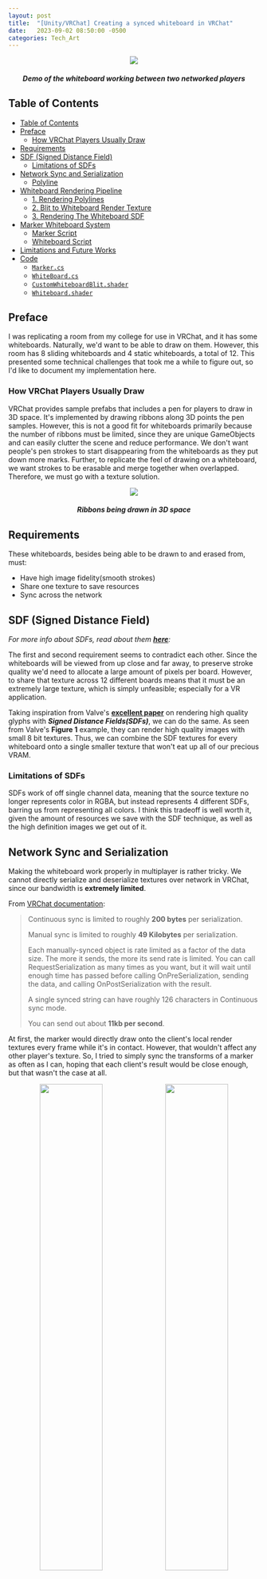 ```yaml
---
layout: post
title:  "[Unity/VRChat] Creating a synced whiteboard in VRChat"
date:   2023-09-02 08:50:00 -0500
categories: Tech_Art
---
```


<p align="center">
    <img src="/assets/vr_whiteboard/demo.gif">
    <h5 align="center"><i> Demo of the whiteboard working between two networked players</i></h5>
</p>

## Table of Contents
- [Table of Contents](#table-of-contents)
- [Preface](#preface)
  - [How VRChat Players Usually Draw](#how-vrchat-players-usually-draw)
- [Requirements](#requirements)
- [SDF (Signed Distance Field)](#sdf-signed-distance-field)
  - [Limitations of SDFs](#limitations-of-sdfs)
- [Network Sync and Serialization](#network-sync-and-serialization)
  - [Polyline](#polyline)
- [Whiteboard Rendering Pipeline](#whiteboard-rendering-pipeline)
  - [1. Rendering Polylines](#1-rendering-polylines)
  - [2. Blit to Whiteboard Render Texture](#2-blit-to-whiteboard-render-texture)
  - [3. Rendering The Whiteboard SDF](#3-rendering-the-whiteboard-sdf)
- [Marker Whiteboard System](#marker-whiteboard-system)
  - [Marker Script](#marker-script)
  - [Whiteboard Script](#whiteboard-script)
- [Limitations and Future Works](#limitations-and-future-works)
- [Code](#code)
  - [`Marker.cs`](#markercs)
  - [`WhiteBoard.cs`](#whiteboardcs)
  - [`CustomWhiteboardBlit.shader`](#customwhiteboardblitshader)
  - [`Whiteboard.shader`](#whiteboardshader)


## Preface
I was replicating a room from my college for use in VRChat, and it has some whiteboards. Naturally, we'd want to be able to draw on them. However, this room has 8 sliding whiteboards and 4 static whiteboards, a total of 12. This presented some technical challenges that took me a while to figure out, so I'd like to document my implementation here.

### How VRChat Players Usually Draw
VRChat provides sample prefabs that includes a pen for players to draw in 3D space. It's implemented by drawing ribbons along 3D points the pen samples. However, this is not a good fit for whiteboards primarily because the number of ribbons must be limited, since they are unique GameObjects and can easily clutter the scene and reduce performance. We don't want people's pen strokes to start disappearing from the whiteboards as they put down more marks. Further, to replicate the feel of drawing on a whiteboard, we want strokes to be erasable and merge together when overlapped. Therefore, we must go with a texture solution. 

<p align="center">
    <img src="/assets/vr_whiteboard/3d_pen_example.jpg">
    <h5 align="center"><i> Ribbons being drawn in 3D space</i></h5>
</p>

## Requirements
These whiteboards, besides being able to be drawn to and erased from, must:
-   Have high image fidelity(smooth strokes)
-   Share one texture to save resources
-   Sync across the network

## SDF (Signed Distance Field)
*For more info about SDFs, read about them [**here**](https://iquilezles.org/articles/raymarchingdf/):*

The first and second requirement seems to contradict each other. Since the whiteboards will be viewed from up close and far away, to preserve stroke quality we'd need to allocate a large amount of pixels per board. However, to share that texture across 12 different boards means that it must be an extremely large texture, which is simply unfeasible; especially for a VR application. 

Taking inspiration from Valve's [**excellent paper**](https://cdn.akamai.steamstatic.com/apps/valve/2007/SIGGRAPH2007_AlphaTestedMagnification.pdf) on rendering high quality glyphs with ***Signed Distance Fields(SDFs)***, we can do the same. As seen from Valve's **Figure 1** example, they can render high quality images with small 8 bit textures. Thus, we can combine the SDF textures for every whiteboard onto a single smaller texture that won't eat up all of our precious VRAM. 

### Limitations of SDFs
SDFs work of off single channel data, meaning that the source texture no longer represents color in RGBA, but instead represents 4 different SDFs, barring us from representing all colors. I think this tradeoff is well worth it, given the amount of resources we save with the SDF technique, as well as the high definition images we get out of it. 

## Network Sync and Serialization
Making the whiteboard work properly in multiplayer is rather tricky. We cannot directly serialize and deserialize textures over network in VRChat, since our bandwidth is **extremely limited**.

From [VRChat documentation](https://creators.vrchat.com/worlds/udon/networking/network-details/):

>Continuous sync is limited to roughly **200 bytes** per serialization.
>
>Manual sync is limited to roughly **49 Kilobytes** per serialization.
>
>Each manually-synced object is rate limited as a factor of the data size. The more it sends, the more its send rate is limited. You can call RequestSerialization as many times as you want, but it will wait until enough time has passed before calling OnPreSerialization, sending the data, and calling OnPostSerialization with the result.
>
>A single synced string can have roughly 126 characters in Continuous sync mode.
>
>You can send out about **11kb per second**.

At first, the marker would directly draw onto the client's local render textures every frame while it's in contact. However, that wouldn't affect any other player's texture. So, I tried to simply sync the transforms of a marker as often as I can, hoping that each client's result would be close enough, but that wasn't the case at all. 
<p align="center">
    <img src="/assets/vr_whiteboard/shit-network-1.jpg" width="50%"><img src="/assets/vr_whiteboard/shit-network-2.jpg" width="50%">
    <h5 align="center"><i>Two clients in the same world having wildly different results</i></h5>
</p>

### Polyline
So instead, at the suggestion of my friend [HeadMerchant](https://github.com/HeadMerchant), I changed the implementation to sample the marker's position and record polylines, then draw each polyline onto the whiteboard when it reaches a certain length or stops. 

Before a new polyline is drawn, we record the current one and serialize its  data over the network. We use `Vector4[]` to store our polyline (`xyz` for position, `w` for color), so the amount of data we send over the network is negligible with short polylines. A `Vector4` has 4 `floats`, each `float` is `4 bytes`, therefore with each polyline we send `<Polyline Length> * 16` bytes of data. 

Since we're manually syncing, we are well below our `49 kilobyte` per serialization bandwidth as long as we don't make each polyline too long. Theoretically, we can have `49*1024/16=3136` points per polyline before we reach the manual sync limit. 

## Whiteboard Rendering Pipeline
With the rendering technique and our data structure established, now we can define a rather simple rendering pipeline:
1. [Draw a polyline stroke onto a render texture as a SDF](#1-rendering-polylines)
2. [Blit the render texture to one of the 4 channels in the whiteboard render texture, or subtract from all channels if erasing.](#2-blit-to-whiteboard-render-texture)
3. [Render the SDF texture with a custom shader on a whiteboard object](#3-rendering-the-whiteboard-sdf)

While my friend HeadMerchant suggested using Custom Render Textures' double buffering feature to combine both the stroke render texture and the whiteboard render texture into a single asset, unfortunately due to limitations in UdonSharp's API, Custom Render Textures are unavailable to us; nor are command buffers. Therefore, we must manually create both render textures assets and call `VRCGraphics.Blit()` manually to render them. 

For a prototype, I decided to only implement 8 of the 12 whiteboards using two `1086x1020` textures. I chose this resolution because each tile would be `543x255` with an aspect ratio of `2.413`, which matches the aspect ratio of my whiteboard model. This is important so that our texture is not distorted on an axis when it's used on the whiteboard asset. 

The stroke render texture is configured to only contain a single 8-bit unsigned channel without filtering, while the whiteboard texture is configured to contain 4 8-bit unsigned channels with bilinear filtering.

All shaders in this section will have their full source code available at the bottom of the page. 

### 1. Rendering Polylines
To render polylines into marker strokes, we'd need the SDF function of a polyline. There is no closed form function for a polyline SDF, so we must calculate a cylinder sdf for each two consecutive points then combine them to generate our polyline SDF. From Inigo's list of SDF functions, the function for a capsule/line between two points in 3D space is:
```glsl
float sdCapsule( vec3 p, vec3 a, vec3 b, float r )
{
    vec3 pa = p - a, ba = b - a;
    float h = clamp( dot(pa,ba)/dot(ba,ba), 0.0, 1.0 );
    return length( pa - ba*h ) - r;
}
```
However, we must modify this to account for the texture's aspect ratio. I've also changed it such that it converts the sdf into a mask of a line without negative values. 
```hlsl
float sdCapsule(float2 p, float2 a, float2 b, float r)
{
    float2 pa = p - a, ba = b - a;
    pa.x *= _AspectRatio;
    ba.x *= _AspectRatio;
    float h = clamp( dot(pa,ba)/dot(ba,ba), 0.0, 1.0 );
    return  max((-length( pa - ba*h ) + r)/r, 0);
}
```
For the prototype, I've limited each polyline to have a max of `20` points. In shaderlab, we can only statically define the size of arrays, so we will allocate an array of 20 `float4` to pass our `Vector4[]` into. Then, we'd also need to pass in the actual size of our polyline, since it could terminate before filling up all 20 points. Finally, we pass in the aspect ratio, as well as a scale and offset to sample the correct whiteboard tile's uv.
```hlsl
float4 _Polyline_Pos[20];
float _Polyline_Len;
float _AspectRatio;
float4 _ScaleOffset;
```
Then, we write a fragment shader to render our stroke.
```hlsl
fixed4 frag (v2f i) : SV_Target
{
    // Draw Line
    float2 uv = (i.uv * _ScaleOffset.xy) - _ScaleOffset.zw;
    // Discard fragments outside of the 0-1 uv range
    if (any(uv > 1 || uv < 0)){
        discard;
    }
    // Calculate sdf
    float val = sdCapsule(uv, float2(_Polyline_Pos[0].xy), float2(_Polyline_Pos[1].xy), _Polyline_Pos[0].z);
    for (int index = 1; index < _Polyline_Len; index++){
        float new_val = sdCapsule(uv, float2(_Polyline_Pos[index-1].xy), float2(_Polyline_Pos[index].xy), _Polyline_Pos[index-1].z);
        val = max(val, new_val);
    }
    fixed4 col = 0;
    col.rgb = val;

    col.a = 1;
    return col;
}
```
Finally, we render it with some UdonSharp calls
```csharp
private void RenderPolyline(){
    // _AspectRatio and is set during initialization of the script 
    whiteboardBlitMaterial.SetVectorArray("_Polyline_Pos", last_polyline);
    whiteboardBlitMaterial.SetFloat("_Polyline_Len", last_polyline_index);
    whiteboardBlitMaterial.SetVector("_ScaleOffset", scaleOffset);
    VRCGraphics.Blit(markerDrawRT, markerDrawRT, whiteboardBlitMaterial, whiteboardBlitMaterial.FindPass("Draw"));
    ...
}
```

For organizational purposes, I will place this shader in a pass called `Draw` in a shader named `CustomWhiteboardBlit.shader`.

\* Note that here we're not using the fourth element of our `float4` array. That's the color channel of the stroke, which will be used later in the whiteboard shader. However, we still pass in the `float4` array directly to avoid rebuilding a new `float3` array just to save a little bit of memory and compute time. 

<p align="center">
    <img src="/assets/vr_whiteboard/marker_rt_example.jpg">
    <h5 align="center"><i> Strokes being rendered onto each whiteboard tile</i></h5>
</p>

### 2. Blit to Whiteboard Render Texture
Now we must write two more shaders to add our strokes to the whiteboard texture's appropriate channel, or subtract from the whiteboard texture.

For a draw operation, we prepare a pass called `Add` configured to perform a max operation between the stroke texture and the whiteboard. Then in the fragment shader, we adjust for tiling with `_ScaleOffset`, then discard fragments outside of the 0-1 uv range, and finally multiply our texture sample with 
```hlsl
Pass
{
    Name "Add"

    Blend One One
    BlendOp Max

    CGPROGRAM
...
    sampler2D _MainTex;
    float4 _MainTex_ST;
    fixed4 _Channel;
    float4 _ScaleOffset;
...
    fixed4 frag (v2f i) : SV_Target
    {
        float2 uv = (i.uv * _ScaleOffset.xy) - _ScaleOffset.zw;
        // Discard fragments outside of the 0-1 uv range
        if (any(uv > 1 || uv < 0)){
            discard;
        }
        // sample the texture with original uv because both
        // are already in grid format
        float val = tex2D(_MainTex, i.uv).r;
        // apply fog
        UNITY_APPLY_FOG(i.fogCoord, col);
        return val * _Channel;
    }
    ENDCG
}
```

Then, for erasing, we write a similar shader but with `RevSub` operation, which subtracts the source texture from the destination (subtracts our stroke from the whiteboard). We don't need a a `_Chanel` parameter because a eraser would erase all colors.
```hlsl
Pass
{
    Name "Sub"

    Blend One One
    BlendOp RevSub

    CGPROGRAM
...
    sampler2D _MainTex;
    float4 _MainTex_ST;
    float4 _ScaleOffset;
...
    fixed4 frag (v2f i) : SV_Target
    {
        float2 uv = (i.uv * _ScaleOffset.xy) - _ScaleOffset.zw;
        // Discard fragments outside of the 0-1 uv range
        if (any(uv > 1 || uv < 0)){
            discard;
        }
        // sample the texture with original uv because both
        // are already in grid format
        fixed4 col = tex2D(_MainTex, i.uv).r;
        // apply fog
        UNITY_APPLY_FOG(i.fogCoord, col);
        return col;
    }
    ENDCG
}
```

I've placed these two shaders with the `Draw` pass inside `CustomWhiteboardBlit.shader`.

Then in UdonSharp, we render to the whiteboard with the following lines of code:
```csharp
private void RenderPolyline(){
    ...
    whiteboardBlitMaterial.SetColor("_Channel", ConvertMarkerChannel((int)last_polyline[0][3]));
    if (current_polyline_is_erase)
    {
        VRCGraphics.Blit(markerDrawRT, whiteboardRT, whiteboardBlitMaterial, whiteboardBlitMaterial.FindPass("Sub"));
    }
    else
    {
        VRCGraphics.Blit(markerDrawRT, whiteboardRT, whiteboardBlitMaterial, whiteboardBlitMaterial.FindPass("Add"));
    }
}
```
### 3. Rendering The Whiteboard SDF
Finally, to render our SDF into a whiteboard, we write a Unity surface shader:
```hlsl
...
half _Glossiness;
half _Metallic;
fixed4 _Color1;
fixed4 _Color2;
fixed4 _Color3;
float _MarkerThreshold;
float4 _ScaleOffset;
float _Smoothness;
...
void surf (Input IN, inout SurfaceOutputStandard o)
{
    _Smoothness = min(_Smoothness, _MarkerThreshold);
    // Albedo comes from a texture tinted by color
    float2 uv = (IN.uv_MainTex + _ScaleOffset.zw) / _ScaleOffset.xy;
    fixed4 texSample = tex2D(_MainTex, uv);
    texSample -= _MarkerThreshold;
    // Anti-alias method with smoothstep mentioned by Valve in the same paper
    texSample = smoothstep(-_Smoothness, _Smoothness, texSample);

    fixed4 c1 = (texSample.r) * _Color1;
    fixed4 c2 = (texSample.g) * _Color2;
    fixed4 c3 = (texSample.b) * _Color3;
    float c4 = (texSample.a);
    fixed4 c = c1 + c2 + c3;
    float3 out_col = lerp(1, c.rgb, c.a) - c4;
    
    // Add smooth step to make the edges of the marker more smooth
    o.Albedo = out_col;
    // Metallic and smoothness come from slider variables
    o.Metallic = _Metallic;
    o.Smoothness = _Glossiness;
    o.Alpha = 1;
}
```

In the end, our whiteboard texture will look something like this
<p align="center">
    <img src="/assets/vr_whiteboard/whiteboard_rt_example.jpg">
    <h5 align="center"><i> Each tile corresponds to a whiteboard </i></h5>
</p>

 
<p align="center">
    <img src="/assets/vr_whiteboard/whiteboard_example.jpg">
    <h5 align="center"><i> Each whiteboard properly display their own tile </i></h5>
</p>

## Marker Whiteboard System
Here I want to briefly go over how I've written the marker script and whiteboard scripts to interact with each other. I will include their full source code at the bottom of the page, here's an incomplete outline of our classes
```csharp
public class Marker : UdonSharpBehaviour
{
    Whiteboard GetWhiteboardFromRay(RaycastHit raycast_res);
    private void StopDrawing();
    private void GetNearestWhiteboardRaycastIndex(RaycastHit[] raycast_results, out int raycast_index, out bool valid);
    void FixedUpdate();
}
```

```csharp
public class Whiteboard : UdonSharpBehaviour
{
    public override void OnPostSerialization(SerializationResult result);
    public override void OnDeserialization();
    public void SetWhiteboardOwner(VRCPlayerApi newOwner);
    public void AddPolylinePoint(Vector2 point, float size, bool is_erase, int channel, bool continue_last_line);
    public void EndLine(bool continue_last_line);
    private void RecordPolyine();
    private void ClearPolyline(bool continue_last_line);
    private void RenderPolyline();
}
```
### Marker Script
In `Marker.cs`'s `FixedUpdate`, when a player picks up a marker and tries to use it, we check the following things in order:
1. Whether the marker has moved by a minimum distance since the last update
2. Raycast from the marker for a short distance
3. Check if the nearest hit object is valid, has a `Whiteboard` UdonSharpBehaviour script, and is within a certain distance

If all three conditions are true, then we:
1. Set the whiteboard object's owner to the marker object's owner
2. Sample the UV of the raycast hit point, and call the whiteboard's `AddPolylinePoint(...)` function. 

If **either** condition `2` or `3` fails, then we end the line that we're drawing with `StopDrawing()`, if there is one. `StopDrawing()` calls the `Whiteboard` script's `Endline` function with `continue_last_line=false` to prevent a new line being connected to the previous one. 

Finally, we record the position of the marker tip for the next update. 

### Whiteboard Script
In `AddPolylinePoint(...)`, we do the following:
- **If** the current polyline has reached its maximum length, terminate it with `EndLine(...)` and pass in `continue_last_line`
  - `Endline(...)` does the following:
    1. Record the current polyline into a temporary polyline
    2. Clear the current polyline, insert the last point from the recorded polyline if `continue_last_line=true`
    3. Set `renderingPolyline=true` and request Serialization of polyline data
- **Else** add the new point into the current polyline
  - If we're inserting into an empty polyline, then we insert the same point twice so that if that is the only point drawn, a circle will be correctly drawn with our rendering pipeline. 

We only render the polyline with `RenderPolyLine()` if either:
- In `OnPostSerialization` event we see that the serialization is successful and `renderingPolyline=true`
  - This is triggered on the host client after serialization is requested
- In `OnDeSerialization` event we see `renderingPolyline=true`
  - This is triggered on all other players' clients after they've received the serialized polyline data. 

There are many other details that I must gloss over, you can read them for yourself at the bottom of the page.

## Limitations and Future Works
One limitation is that if a player joins later, then they will not see any things that were drawn on the whiteboard before they've joined. This is because none of the strokes are recorded, and we do not sync the texture upon a player joining. 

We could solve this by either:
1. Figuring out a way to sync the texture on join
2. Store all or recent strokes somewhere and reconstruct them for the new player upon initialization.

Further, currently we do not support two people drawing on the same whiteboard. We could implement a simple queue system of polylines instead of holding only one active polyline at a time to resolve this. 

## Code
### `Marker.cs`
```csharp

using UdonSharp;
using UnityEngine;
using VRC.SDKBase;
using VRC.Udon;

public enum MarkerChannel : int
{
    RED,
    GREEN,
    BLUE,
    BLACK
}

public class Marker : UdonSharpBehaviour
{
    public float minMoveDistance = 0.005f;
    public Transform rayStart;
    public Transform rayEnd;
    public float tipRadius = 0.1f;
    public float minDistanceToKeepDraw = 0.1f;
    public Transform penTip;

    public MarkerChannel markerChannel;

    public bool erase = false;

    private bool isDrawing;
    private bool isUsing;
    private Vector3 currentPos;
    private Vector3 lastPos;
    private Vector2 hitUV;
    private float rayDist;
    private Whiteboard whiteboard;
    private const int WHITEBOARD_LAYER = 31;
    public override bool OnOwnershipRequest(VRCPlayerApi requester, VRCPlayerApi newOwner)
    {
        return true;
    }

    void Start()
    {
        currentPos = penTip.position;
        lastPos = penTip.position;
        rayDist = (rayEnd.position - rayStart.position).magnitude;
    }
    Whiteboard GetWhiteboardFromRay(RaycastHit raycast_res)
    {
        if (raycast_res.collider != null && raycast_res.collider.gameObject != null)
        {
            return raycast_res.collider.gameObject.GetComponent<Whiteboard>();
        }
        return null;
    }

    public override void OnDrop()
    {
        StopDrawing();
    }

    private void StopDrawing()
    {
        if (isDrawing && whiteboard != null)
        {
            whiteboard.EndLine(continue_last_line: false);
            whiteboard = null;
        }
    }

    private void GetNearestWhiteboardRaycastIndex(RaycastHit[] raycast_results, out int raycast_index, out bool valid)
    {
        float nearest_dist = Mathf.Infinity;
        int nearest_raycast_index = -1;
        raycast_index = -1;
        valid = false;

        for (int i = 0; i < raycast_results.Length; i++)
        {
            RaycastHit rh = raycast_results[i];
            if (rh.collider.gameObject.layer == WHITEBOARD_LAYER && rh.distance < nearest_dist)
            {
                nearest_dist = rh.distance;
                nearest_raycast_index = i;
            }
        }
        if (nearest_raycast_index == -1)
        {
            valid = false;
        }
        else
        {
            valid = true;
            raycast_index = nearest_raycast_index;
        }
    }

    public override void OnPickupUseDown(){
        isUsing = true;
    }

    public override void OnPickupUseUp(){
        isUsing = false;
        StopDrawing();
    }

    void FixedUpdate()
    {
        if (!isUsing)
        {
            return;
        }

        currentPos = penTip.position;
        if (Vector3.Distance(currentPos, lastPos) > minMoveDistance)
        {
            RaycastHit[] raycast_res = Physics.RaycastAll(rayStart.position, penTip.up, rayDist + 1);
            // Find nearest raycast result with whiteboard
            GetNearestWhiteboardRaycastIndex(raycast_res, out int rh_index, out bool is_rh_valid);
            if (is_rh_valid)
            {
                RaycastHit nearest_raycast = raycast_res[rh_index];
                Whiteboard wb = GetWhiteboardFromRay(nearest_raycast);
                if (wb)
                {
                    whiteboard = wb;
                    if (nearest_raycast.distance < rayDist)
                    {
                        // Make the drawer owner of the whiteboard so that its variables are synced from them. 
                        VRCPlayerApi this_owner = Networking.GetOwner(this.gameObject);
                        if (Networking.GetOwner(whiteboard.gameObject) != this_owner || Networking.GetOwner(wb.whiteboardFrame.gameObject) != this_owner)
                        {
                            wb.SetWhiteboardOwner(this_owner);
                        }

                        hitUV = nearest_raycast.textureCoord;

                        if (Networking.GetOwner(whiteboard.gameObject) != this_owner || Networking.GetOwner(wb.whiteboardFrame.gameObject) != this_owner)
                        {
                            // Debug.LogError("Player does not own whiteboard and frame, not drawing");
                            return;
                        }

                        wb.AddPolylinePoint(hitUV, tipRadius, erase, (int)markerChannel, isDrawing);
                        lastPos = penTip.position;
                        isDrawing = true;
                        return;
                    }
                }
            }
            // No whiteboard hit within drawing range, end the line.
            StopDrawing();
            isDrawing = false;
        }

        lastPos = penTip.position;
    }
}
```

### `WhiteBoard.cs`
```csharp

using UdonSharp;
using UnityEngine;
using System.Collections.Generic;
using UnityEngine.Rendering;
using VRC.SDKBase;
using VRC.Udon;
using VRC.Udon.Common;

// Note for future: I think it may be ok for multiple whiteboards to be blitting to the same render texture without needing a queue system?
// Since they're all blitting to different parts of the render texture, we can use Blend One One Max op, and make each board clear its own area
// Before it blits to it via a -1 subtraction. 
[UdonBehaviourSyncMode(BehaviourSyncMode.Manual)]
public class Whiteboard : UdonSharpBehaviour
{
    public Material whiteboardBlitMaterial;
    [SerializeField]
    public limit_board_location whiteboardFrame;

    [SerializeField]
    private RenderTexture whiteboardRT;
    private float ASPECT_RATIO = 2.4130489912f; // Aspect ratio of the whiteboard object

    [SerializeField]
    private RenderTexture markerDrawRT;
    public Vector2 whiteboardGridSize = new Vector2(1, 1);
    public Vector2 whiteboardGridIndex = new Vector2(0, 0);
    // Don't forget to update the shader array too when you change this
    // If this value is too low, RequestSerialization gets called too often
    // and lines get lost. 
    private const int POLYLINE_MAX_LEN = 20;

    // Recorded Polyline for rendering
    // Polyline structure: {uv.x, uv.y, size, channel}
    [UdonSynced]
    private Vector4[] last_polyline = new Vector4[POLYLINE_MAX_LEN];
    [UdonSynced]
    private int last_polyline_index = 0;
    private bool last_polyline_is_erase = false;

    // Current working polyline
    private Vector4[] current_polyline = new Vector4[POLYLINE_MAX_LEN];
    private int current_polyline_index = 0;
    private bool current_polyline_is_erase = false;

    // State variables
    [UdonSynced]
    private bool isDrawing = false;
    [UdonSynced]
    private bool renderingPolyline = false;
    private Vector4 scaleOffset;
    void Start()
    {
        whiteboardBlitMaterial.SetFloat("_AspectRatio", ASPECT_RATIO);

        // Set main texture for all materials through shared material
        GetComponent<Renderer>().sharedMaterials[0].mainTexture = whiteboardRT;
        scaleOffset = new Vector4(whiteboardGridSize.x, whiteboardGridSize.y, whiteboardGridIndex.x, whiteboardGridIndex.y);
        // Set scale and offset for each instance
        GetComponent<Renderer>().materials[0].SetVector("_ScaleOffset", scaleOffset);
    }

    public bool GetIsDrawing()
    {
        return isDrawing;
    }

    public override bool OnOwnershipRequest(VRCPlayerApi requestingPlayer, VRCPlayerApi requestedOwner)
    {
        // Decline ownership transfer if we're in the middle of drawing
        return !isDrawing;
    }

    public override void OnPostSerialization(SerializationResult result)
    {
        if (result.success)
        {
            if (renderingPolyline)
            {
                // Render polyline only if data is successfully serialized
                RenderPolyline();
            }
        }
        else
        {
            // Request serialization on fail
            RequestSerialization();
        }
    }

    public override void OnDeserialization()
    {
        if (renderingPolyline)
        {
            // Other client's whiteboard should render polyline after serialization synced variables. 
            RenderPolyline();
        }
    }

    public void SetWhiteboardOwner(VRCPlayerApi newOwner)
    {
        Networking.SetOwner(newOwner, this.gameObject);
        Networking.SetOwner(newOwner, whiteboardFrame.gameObject);
        RequestSerialization();
    }

    public void AddPolylinePoint(Vector2 point, float size, bool is_erase, int channel, bool continue_last_line)
    {
        isDrawing = true;
        if (current_polyline_index == POLYLINE_MAX_LEN)
        {
            EndLine(continue_last_line);
        }
        else
        {
            current_polyline.SetValue(new Vector4(point.x, point.y, size, channel), current_polyline_index);
            // Insert two of the same point for first point wihtout incrementing index twice 
            // so that if that is the only point, we draw only a circle with linedraw
            if (current_polyline_index == 0)
            {
                current_polyline.SetValue(new Vector4(point.x, point.y, size, channel), current_polyline_index + 1);
            }
            current_polyline_index += 1;
            current_polyline_is_erase = is_erase;
        }
    }

    public void EndLine(bool continue_last_line)
    {
        // Record our polyline
        RecordPolyine();
        // Start a new one
        ClearPolyline(continue_last_line);
        renderingPolyline = true;
        // Sync variable
        RequestSerialization();
        // RenderPolyline(); // Comment this out when running actual game
    }

    private void RecordPolyine()
    {
        current_polyline.CopyTo(last_polyline, 0);
        last_polyline_index = current_polyline_index;
        last_polyline_is_erase = current_polyline_is_erase;
    }

    private Color ConvertMarkerChannel(int channel)
    {
        /** For our whiteboard shader, we're using each channel of the texture
        for a separate color. Currently, it's red, blue, green, and black,
        respectively. 
        **/
        switch (channel)
        {
            case 0:
                return new Color(1, 0, 0, 0);
            case 1:
                return new Color(0, 1, 0, 0);
            case 2:
                return new Color(0, 0, 1, 0);
            case 3:
                return new Color(0, 0, 0, 1);
            default:
                return new Color(0, 0, 0, 0);
        }
    }

    private void ClearPolyline(bool continue_last_line)
    {
        if (continue_last_line)
        {
            Vector4 last_point = current_polyline[current_polyline_index - 1];
            current_polyline = new Vector4[POLYLINE_MAX_LEN];
            // Insert two of the same point for first point wihtout incrementing index twice 
            // so that if that is the only point, we draw only a circle with linedraw
            current_polyline.SetValue(last_point, 0);
            current_polyline.SetValue(last_point, 1);
            current_polyline_index = 1;

            continue_last_line = false;
        }
        else
        {
            isDrawing = false;
            current_polyline = new Vector4[POLYLINE_MAX_LEN];
            current_polyline_index = 0;
        }
    }

    private void RenderPolyline()
    {
        renderingPolyline = false;
        whiteboardBlitMaterial.SetVectorArray("_Polyline_Pos", last_polyline);
        whiteboardBlitMaterial.SetFloat("_Polyline_Len", last_polyline_index);
        whiteboardBlitMaterial.SetVector("_ScaleOffset", scaleOffset);
        VRCGraphics.Blit(markerDrawRT, markerDrawRT, whiteboardBlitMaterial, whiteboardBlitMaterial.FindPass("Draw"));

        whiteboardBlitMaterial.SetColor("_Channel", ConvertMarkerChannel((int)last_polyline[0][3]));
        if (current_polyline_is_erase)
        {
            VRCGraphics.Blit(markerDrawRT, whiteboardRT, whiteboardBlitMaterial, whiteboardBlitMaterial.FindPass("Sub"));
        }
        else
        {
            VRCGraphics.Blit(markerDrawRT, whiteboardRT, whiteboardBlitMaterial, whiteboardBlitMaterial.FindPass("Add"));
        }
    }
}
```

### `CustomWhiteboardBlit.shader`
```hlsl
Shader "Unlit/CustomWhiteboardBlit"
{
    Properties
    {
        _MainTex ("Texture", 2D) = "white" {}
        _Channel ("Channel", Color) = (1,0,0,0)

        _AspectRatio ("Aspect Ratio", Float) = 1
    }
    SubShader
    {
        Tags { "RenderType"="Opaque" }
        LOD 100

        Pass
        {
            Name "Add"

            Blend One One
            BlendOp Max

            CGPROGRAM
            #pragma vertex vert
            #pragma fragment frag
            // make fog work
            #pragma multi_compile_fog

            #include "UnityCG.cginc"

            struct appdata
            {
                float4 vertex : POSITION;
                float2 uv : TEXCOORD0;
            };

            struct v2f
            {
                float2 uv : TEXCOORD0;
                UNITY_FOG_COORDS(1)
                float4 vertex : SV_POSITION;
            };

            sampler2D _MainTex;
            float4 _MainTex_ST;
            fixed4 _Channel;
            float4 _ScaleOffset;

            v2f vert (appdata v)
            {
                v2f o;
                o.vertex = UnityObjectToClipPos(v.vertex);
                o.uv = TRANSFORM_TEX(v.uv, _MainTex);
                UNITY_TRANSFER_FOG(o,o.vertex);
                return o;
            }

            fixed4 frag (v2f i) : SV_Target
            {
                float2 uv = (i.uv * _ScaleOffset.xy) - _ScaleOffset.zw;
                // Discard fragments outside of the 0-1 uv range
                if (any(uv > 1 || uv < 0)){
                    discard;
                }
                // sample the texture with original uv because both
                // are already in grid format
                float val = tex2D(_MainTex, i.uv).r;
                // apply fog
                UNITY_APPLY_FOG(i.fogCoord, col);
                return val * _Channel;
            }
            ENDCG
        }

        Pass
        {
            Name "Sub"

            Blend One One
            BlendOp RevSub

            CGPROGRAM
            #pragma vertex vert
            #pragma fragment frag
            // make fog work
            #pragma multi_compile_fog

            #include "UnityCG.cginc"

            struct appdata
            {
                float4 vertex : POSITION;
                float2 uv : TEXCOORD0;
            };

            struct v2f
            {
                float2 uv : TEXCOORD0;
                UNITY_FOG_COORDS(1)
                float4 vertex : SV_POSITION;
            };

            sampler2D _MainTex;
            float4 _MainTex_ST;
            float4 _ScaleOffset;

            v2f vert (appdata v)
            {
                v2f o;
                o.vertex = UnityObjectToClipPos(v.vertex);
                o.uv = TRANSFORM_TEX(v.uv, _MainTex);
                UNITY_TRANSFER_FOG(o,o.vertex);
                return o;
            }

            fixed4 frag (v2f i) : SV_Target
            {
                float2 uv = (i.uv * _ScaleOffset.xy) - _ScaleOffset.zw;
                // Discard fragments outside of the 0-1 uv range
                if (any(uv > 1 || uv < 0)){
                    discard;
                }
                // sample the texture with original uv because both
                // are already in grid format
                fixed4 col = tex2D(_MainTex, i.uv).r;
                // apply fog
                UNITY_APPLY_FOG(i.fogCoord, col);
                return col;
            }
            ENDCG
        }
        
        Pass
        {
            Name "Draw"

            CGPROGRAM
            #pragma vertex vert
            #pragma fragment frag
            // make fog work
            #pragma multi_compile_fog

            #include "UnityCG.cginc"

            struct appdata
            {
                float4 vertex : POSITION;
                float2 uv : TEXCOORD0;
            };

            struct v2f
            {
                float2 uv : TEXCOORD0;
                UNITY_FOG_COORDS(1)
                float4 vertex : SV_POSITION;
            };


            // Polyline structure: {uv.x, uv.y, size, is_erase}
            float4 _Polyline_Pos[20];
            float _Polyline_Len;
            float _AspectRatio;
            float4 _ScaleOffset;
            
            v2f vert (appdata v)
            {
                v2f o;
                o.vertex = UnityObjectToClipPos(v.vertex);
                o.uv = v.uv;
                UNITY_TRANSFER_FOG(o,o.vertex);
                return o;
            }

            // From https://iquilezles.org/articles/distfunctions/
            // Modified to return the mask of a line without negative values
            float sdCapsule(float2 p, float2 a, float2 b, float r)
            {
                float2 pa = p - a, ba = b - a;
                pa.x *= _AspectRatio;
                ba.x *= _AspectRatio;
                float h = clamp( dot(pa,ba)/dot(ba,ba), 0.0, 1.0 );
                return  max((-length( pa - ba*h ) + r)/r, 0);
            }

            fixed4 frag (v2f i) : SV_Target
            {
                // Draw Line
                float2 uv = (i.uv * _ScaleOffset.xy) - _ScaleOffset.zw;
                // Discard fragments outside of the 0-1 uv range
                if (any(uv > 1 || uv < 0)){
                    discard;
                }
                // Calculate sdf
                float val = sdCapsule(uv, float2(_Polyline_Pos[0].xy), float2(_Polyline_Pos[1].xy), _Polyline_Pos[0].z);
                for (int index = 1; index < _Polyline_Len; index++){
                    float new_val = sdCapsule(uv, float2(_Polyline_Pos[index-1].xy), float2(_Polyline_Pos[index].xy), _Polyline_Pos[index-1].z);
                    val = max(val, new_val);
                }
                fixed4 col = 0;
                col.rgb = val;

                col.a = 1;
                return col;
            }
            ENDCG
        }
    }
}
```

### `Whiteboard.shader`
```hlsl
Shader "Custom/WhiteBoard"
{
    Properties
    {
        _Color1 ("Marker 1 Color", Color) = (1,0,0,1)
        _Color2 ("Marker 2 Color", Color) = (0,1,0,1)
        _Color3 ("Marker 3 Color", Color) = (0,0,1,1)
        _MainTex ("Albedo (RGB)", 2D) = "white" {}
        _Glossiness ("Smoothness", Range(0,1)) = 0.5
        _Metallic ("Metallic", Range(0,1)) = 0.0
        _MarkerThreshold ("Marker Threshold", Range(0, 1)) = 0.0
        _ScaleOffset ("Scale Offset", Vector) = (1,1,0,0)
        _Smoothness ("Smoothness(< Marker Threshold)", Range(0, 1)) = 0.0
    }
    SubShader
    {
        Tags { "RenderType"="Opaque" }
        LOD 200

        CGPROGRAM
        // Physically based Standard lighting model, and enable shadows on all light types
        #pragma surface surf Standard fullforwardshadows

        // Use shader model 3.0 target, to get nicer looking lighting
        #pragma target 3.0

        sampler2D _MainTex;

        struct Input
        {
            float2 uv_MainTex;
        };

        half _Glossiness;
        half _Metallic;
        fixed4 _Color1;
        fixed4 _Color2;
        fixed4 _Color3;
        float _MarkerThreshold;
        float4 _ScaleOffset;
        float _Smoothness;

        // Add instancing support for this shader. You need to check 'Enable Instancing' on materials that use the shader.
        // See https://docs.unity3d.com/Manual/GPUInstancing.html for more information about instancing.
        // #pragma instancing_options assumeuniformscaling
        UNITY_INSTANCING_BUFFER_START(Props)
            // put more per-instance properties here
        UNITY_INSTANCING_BUFFER_END(Props)

        void surf (Input IN, inout SurfaceOutputStandard o)
        {
            _Smoothness = min(_Smoothness, _MarkerThreshold);
            // Albedo comes from a texture tinted by color
            float2 uv = (IN.uv_MainTex + _ScaleOffset.zw) / _ScaleOffset.xy;
            fixed4 texSample = tex2D(_MainTex, uv);
            texSample -= _MarkerThreshold;
            texSample = smoothstep(-_Smoothness, _Smoothness, texSample);

            fixed4 c1 = (texSample.r) * _Color1;
            fixed4 c2 = (texSample.g) * _Color2;
            fixed4 c3 = (texSample.b) * _Color3;
            float c4 = (texSample.a);
            fixed4 c = c1 + c2 + c3;
            float3 out_col = lerp(1, c.rgb, c.a) - c4;
            
            // Add smooth step to make the edges of the marker more smooth
            o.Albedo = texSample.rgb;
            // Metallic and smoothness come from slider variables
            o.Metallic = _Metallic;
            o.Smoothness = _Glossiness;
            o.Alpha = 1;
        }
        ENDCG
    }
    FallBack "Diffuse"
}
```
